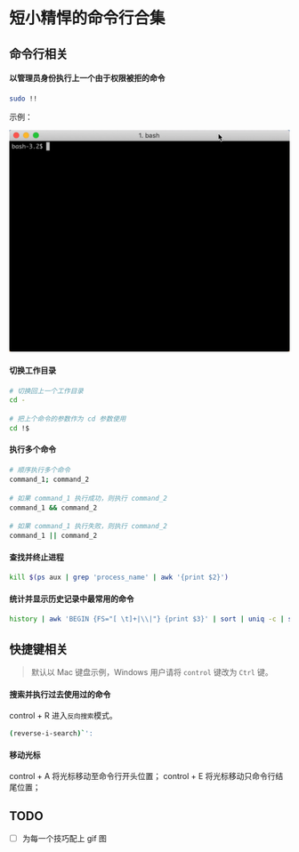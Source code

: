 # 短小精悍的命令行合集

## 命令行相关

#### 以管理员身份执行上一个由于权限被拒的命令
```bash
sudo !!
```
示例：

![sudo !!](./images/sudo_!!.gif)

#### 切换工作目录
```bash
# 切换回上一个工作目录
cd -

# 把上个命令的参数作为 cd 参数使用
cd !$
```
#### 执行多个命令
```bash
# 顺序执行多个命令
command_1; command_2

# 如果 command_1 执行成功，则执行 command_2
command_1 && command_2

# 如果 command_1 执行失败，则执行 command_2
command_1 || command_2
```
#### 查找并终止进程
```bash
kill $(ps aux | grep 'process_name' | awk '{print $2}')
```

#### 统计并显示历史记录中最常用的命令
```bash
history | awk 'BEGIN {FS="[ \t]+|\\|"} {print $3}' | sort | uniq -c | sort -nr | head
```

## 快捷键相关

> 默认以 Mac 键盘示例，Windows 用户请将 `control` 键改为 `Ctrl` 键。

#### 搜索并执行过去使用过的命令
control + R 进入`反向搜索`模式。
```bash
(reverse-i-search)`':
```

#### 移动光标

control + A 将光标移动至命令行开头位置；
control + E 将光标移动只命令行结尾位置；

## TODO
- [ ] 为每一个技巧配上 gif 图




